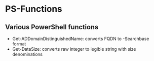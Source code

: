 # PS-Functions
<h2>Various PowerShell functions</h2>
<ul>
  <li>Get-ADDomainDistinguishedName: converts FQDN to -Searchbase format
  <li>Get-DataSize: converts raw integer to legible string with size denominations
</ul>
